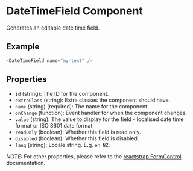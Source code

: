 # DateTimeField Component

Generates an editable date time field.

## Example

```js
<DateTimeField name="my-text" />
```


## Properties

 * `id` (string): The ID for the component.
 * `extraClass` (string): Extra classes the component should have.
 * `name` (string) (required): The name for the component.
 * `onChange` (function): Event handler for when the component changes.
 * `value` (string): The value to display for the field - localised date time format or ISO 8601 date format
 * `readOnly` (boolean): Whether this field is read only.
 * `disabled` (boolean): Whether this field is disabled.
 * `lang` (string): Locale string. E.g. `en_NZ`.

 _NOTE:_ For other properties, please refer to the [reactstrap FormControl](https://reactstrap.github.io/components/form/) documentation.
